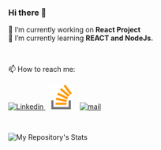 ### Hi there 👋

:triangular_flag_on_post: I’m currently working on <b> React Project </b> <br/>
🌱 I’m currently learning <b> REACT and NodeJs. </b><br/>

<br/>

📫 How to reach me: <br/><br/>
<a href="https://www.linkedin.com/in/ivanahelvin/" target="_blank">
<img src="https://static-exp1.licdn.com/sc/h/90y3av2ns08iojcadywbxioqh" alt="Linkedin" height="50px"/>
</a>&nbsp;
<a href="https://stackoverflow.name/eve" target="blank">
<img src="https://github.com/ivana-helvin/ivana/blob/main/stack-overflow.png" alt="Stack Overflow" height="50px"/></a>
</a>&nbsp;
<a href="mailto:ivana.helvin@gmail.com" target="_blank">
<img src="https://icons-for-free.com/iconfiles/png/512/high+quality+mail+media+social+social+media+square+icon-1320192616401317183.png" alt="mail" height="50px" /></a>

<br/>

 
![My Repository's Stats](https://github-readme-stats.vercel.app/api?username=ivana-helvin&show_icons=true&include_all_commits=true&count_private=true)
